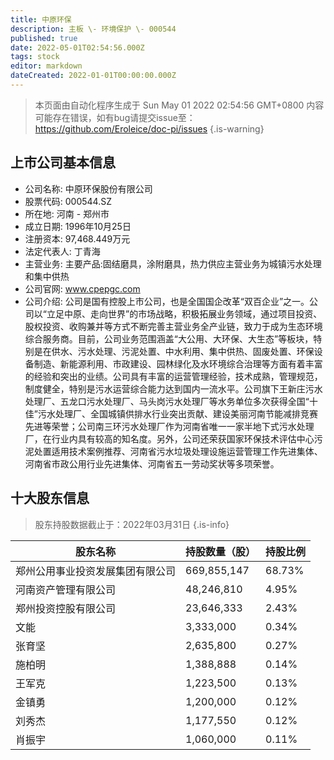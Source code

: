 ```yaml
---
title: 中原环保
description: 主板 \- 环境保护 \- 000544
published: true
date: 2022-05-01T02:54:56.000Z
tags: stock
editor: markdown
dateCreated: 2022-01-01T00:00:00.000Z
---
```


> 本页面由自动化程序生成于 Sun May 01 2022 02:54:56 GMT+0800
> 内容可能存在错误，如有bug请提交issue至：https://github.com/Eroleice/doc-pi/issues
{.is-warning}

## 上市公司基本信息
- 公司名称: 中原环保股份有限公司
- 股票代码: 000544.SZ
- 所在地: 河南 - 郑州市
- 成立日期: 1996年10月25日
- 注册资本: 97,468.449万元
- 法定代表人: 丁青海
- 主营业务: 主要产品:固结磨具，涂附磨具，热力供应主营业务为城镇污水处理和集中供热
- 公司官网: www.cpepgc.com
- 公司介绍: 公司是国有控股上市公司，也是全国国企改革“双百企业”之一。公司以“立足中原、走向世界”的市场战略，积极拓展业务领域，通过项目投资、股权投资、收购兼并等方式不断完善主营业务全产业链，致力于成为生态环境综合服务商。目前，公司业务范围涵盖“大公用、大环保、大生态”等板块，特别是在供水、污水处理、污泥处置、中水利用、集中供热、固废处置、环保设备制造、新能源利用、市政建设、园林绿化及水环境综合治理等方面有着丰富的经验和突出的业绩。公司具有丰富的运营管理经验，技术成熟，管理规范，制度健全，特别是污水运营综合能力达到国内一流水平。公司旗下王新庄污水处理厂、五龙口污水处理厂、马头岗污水处理厂等水务单位多次获得全国“十佳”污水处理厂、全国城镇供排水行业突出贡献、建设美丽河南节能减排竞赛先进等荣誉；公司南三环污水处理厂作为河南省唯一一家半地下式污水处理厂，在行业内具有较高的知名度。另外，公司还荣获国家环保技术评估中心污泥处置适用技术案例推荐、河南省污水垃圾处理设施运营管理工作先进集体、河南省市政公用行业先进集体、河南省五一劳动奖状等多项荣誉。


## 十大股东信息
> 股东持股数据截止于：2022年03月31日
{.is-info}

| 股东名称 | 持股数量（股） | 持股比例 |
| --- | --- | --- |
| 郑州公用事业投资发展集团有限公司 | 669,855,147 | 68.73% |
| 河南资产管理有限公司 | 48,246,810 | 4.95% |
| 郑州投资控股有限公司 | 23,646,333 | 2.43% |
| 文能 | 3,333,000 | 0.34% |
| 张育坚 | 2,635,800 | 0.27% |
| 施柏明 | 1,388,888 | 0.14% |
| 王军克 | 1,223,500 | 0.13% |
| 金镇勇 | 1,200,000 | 0.12% |
| 刘秀杰 | 1,177,550 | 0.12% |
| 肖振宇 | 1,060,000 | 0.11% |




